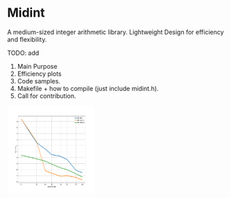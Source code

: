 # Midint
A medium-sized integer arithmetic library. Lightweight Design for efficiency and flexibility.

TODO: add
1) Main Purpose
2) Efficiency plots
3) Code samples.
4) Makefile + how to compile (just include midint.h).
5) Call for contribution.

<picture>
<img src="http://github.com/IamPoosha/Midint/blob/main/figures_clang/add.png" alt="Addition efficincy comparison" width="200", height="200"/>
</picture>
